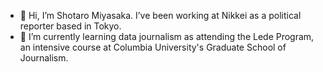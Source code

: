 - 👋 Hi, I’m Shotaro Miyasaka. I’ve been working at Nikkei as a political reporter based in Tokyo.
- 🌱 I’m currently learning data journalism as attending the Lede Program, an intensive course at Columbia University's Graduate School of Journalism.
<!---
sho-miyasaka/sho-miyasaka is a ✨ special ✨ repository because its `README.md` (this file) appears on your GitHub profile.
You can click the Preview link to take a look at your changes.
--->

